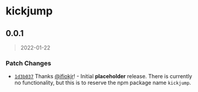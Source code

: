 # kickjump

## 0.0.1

> 2022-01-22

### Patch Changes

- [`1d3b037`](https://github.com/kickjump/kickjump/commit/1d3b0376cfe3892dbd97923255f6f1924dbe18b5) Thanks [@ifiokjr](https://github.com/ifiokjr)! - Initial **placeholder** release. There is currently no functionality, but this is to reserve the npm package name `kickjump`.
